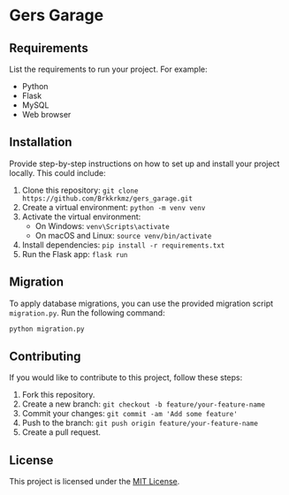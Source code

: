 # Gers Garage

## Requirements

List the requirements to run your project. For example:

- Python
- Flask
- MySQL
- Web browser

## Installation

Provide step-by-step instructions on how to set up and install your project locally. This could include:

1. Clone this repository: `git clone https://github.com/Brkkrkmz/gers_garage.git`
2. Create a virtual environment: `python -m venv venv`
3. Activate the virtual environment:
   - On Windows: `venv\Scripts\activate`
   - On macOS and Linux: `source venv/bin/activate`
4. Install dependencies: `pip install -r requirements.txt`
5. Run the Flask app: `flask run`

## Migration

To apply database migrations, you can use the provided migration script `migration.py`. Run the following command:

```bash
python migration.py
```

## Contributing

If you would like to contribute to this project, follow these steps:

1. Fork this repository.
2. Create a new branch: `git checkout -b feature/your-feature-name`
3. Commit your changes: `git commit -am 'Add some feature'`
4. Push to the branch: `git push origin feature/your-feature-name`
5. Create a pull request.

## License

This project is licensed under the [MIT License](LICENSE).
